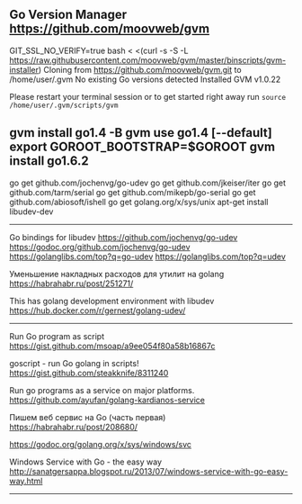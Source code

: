 Go Version Manager
https://github.com/moovweb/gvm
------------------------------------------------
GIT_SSL_NO_VERIFY=true bash < <(curl -s -S -L https://raw.githubusercontent.com/moovweb/gvm/master/binscripts/gvm-installer)
Cloning from https://github.com/moovweb/gvm.git to /home/user/.gvm
No existing Go versions detected
Installed GVM v1.0.22

Please restart your terminal session or to get started right away run
 `source /home/user/.gvm/scripts/gvm`

gvm install go1.4 -B
gvm use go1.4 [--default]
export GOROOT_BOOTSTRAP=$GOROOT
gvm install go1.6.2
------------------------------------------------

go get github.com/jochenvg/go-udev
go get github.com/jkeiser/iter
go get github.com/tarm/serial
go get github.com/mikepb/go-serial
go get github.com/abiosoft/ishell
go get golang.org/x/sys/unix
apt-get install libudev-dev

------------------------------------------------

Go bindings for libudev
https://github.com/jochenvg/go-udev
https://godoc.org/github.com/jochenvg/go-udev
https://golanglibs.com/top?q=go-udev
https://golanglibs.com/top?q=udev

Уменьшение накладных расходов для утилит на golang
https://habrahabr.ru/post/251271/

This has golang development environment with libudev
https://hub.docker.com/r/gernest/golang-udev/

------------------------------------------------

Run Go program as script
https://gist.github.com/msoap/a9ee054f80a58b16867c

goscript - run Go golang in scripts!
https://gist.github.com/steakknife/8311240

Run go programs as a service on major platforms.
https://github.com/ayufan/golang-kardianos-service

Пишем веб сервис на Go (часть первая)
https://habrahabr.ru/post/208680/

https://godoc.org/golang.org/x/sys/windows/svc

Windows Service with Go - the easy way
http://sanatgersappa.blogspot.ru/2013/07/windows-service-with-go-easy-way.html

------------------------------------------------
